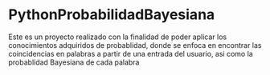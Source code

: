 # PythonProbabilidadBayesiana
Este es un proyecto realizado con la finalidad de poder aplicar los conocimientos adquiridos de probablidad, donde se enfoca en encontrar las coincidencias en palabras a partir de una entrada del usuario, asi como la probablidad Bayesiana de cada palabra
